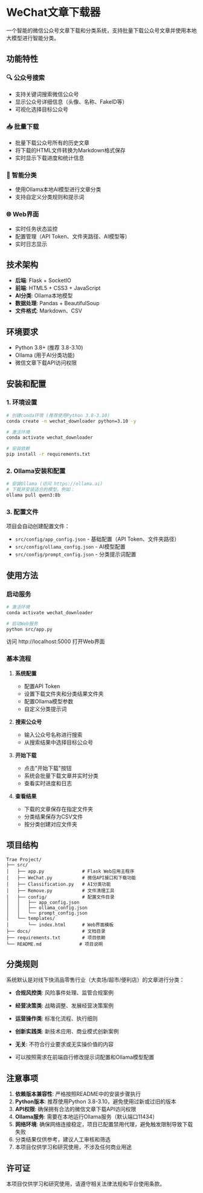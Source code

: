 # WeChat文章下载器

一个智能的微信公众号文章下载和分类系统，支持批量下载公众号文章并使用本地大模型进行智能分类。

## 功能特性

### 🔍 公众号搜索
- 支持关键词搜索微信公众号
- 显示公众号详细信息（头像、名称、FakeID等）
- 可视化选择目标公众号

### 📥 批量下载
- 批量下载公众号所有的历史文章
- 将下载的HTML文件转换为Markdown格式保存
- 实时显示下载进度和统计信息

### 🤖 智能分类
- 使用Ollama本地AI模型进行文章分类
- 支持自定义分类规则和提示词

### 🌐 Web界面
- 实时任务状态监控
- 配置管理（API Token、文件夹路径、AI模型等）
- 实时日志显示

## 技术架构

- **后端**: Flask + SocketIO 
- **前端**: HTML5 + CSS3 + JavaScript 
- **AI分类**: Ollama本地模型 
- **数据处理**: Pandas + BeautifulSoup
- **文件格式**: Markdown、CSV

## 环境要求

- Python 3.8+ (推荐 3.8-3.10)
- Ollama (用于AI分类功能)
- 微信文章下载API访问权限

## 安装和配置

### 1. 环境设置


```bash
# 创建conda环境 (推荐使用Python 3.8-3.10)
conda create -n wechat_downloader python=3.10 -y

# 激活环境
conda activate wechat_downloader

# 安装依赖
pip install -r requirements.txt
```


### 2. Ollama安装和配置

```bash
# 安装Ollama (访问 https://ollama.ai)
# 下载并安装适合的模型，例如：
ollama pull qwen3:8b
```

### 3. 配置文件

项目会自动创建配置文件：
- `src/config/app_config.json` - 基础配置（API Token、文件夹路径）
- `src/config/ollama_config.json` - AI模型配置
- `src/config/prompt_config.json` - 分类提示词配置

## 使用方法

### 启动服务

```bash
# 激活环境
conda activate wechat_downloader

# 启动Web服务
python src/app.py
```

访问 http://localhost:5000 打开Web界面

### 基本流程

1. **系统配置**
   - 配置API Token
   - 设置下载文件夹和分类结果文件夹
   - 配置Ollama模型参数
   - 自定义分类提示词

2. **搜索公众号**
   - 输入公众号名称进行搜索
   - 从搜索结果中选择目标公众号

3. **开始下载**
   - 点击"开始下载"按钮
   - 系统会批量下载文章并实时分类
   - 查看实时进度和日志

4. **查看结果**
   - 下载的文章保存在指定文件夹
   - 分类结果保存为CSV文件
   - 按分类创建对应文件夹

## 项目结构

```
Trae Project/
├── src/
│   ├── app.py              # Flask Web应用主程序
│   ├── WeChat.py           # 微信API接口和下载功能
│   ├── Classification.py   # AI分类功能
│   ├── Remove.py           # 文件清理工具
│   ├── config/             # 配置文件目录
│   │   ├── app_config.json
│   │   ├── ollama_config.json
│   │   └── prompt_config.json
│   └── templates/
│       └── index.html      # Web界面模板
├── docs/                   # 文档目录
├── requirements.txt        # 项目依赖
└── README.md              # 项目说明
```

## 分类规则

系统默认是对线下快消品零售行业（大卖场/超市/便利店）的文章进行分类：

- **合规风控类**: 风险事件处理、监管合规案例
- **经营决策类**: 战略调整、发展经营决策案例  
- **运营操作类**: 标准化流程、执行细则
- **创新实践类**: 新技术应用、商业模式创新案例
- **无关**: 不符合行业要求或无实操价值的内容

- 可以按照需求在前端自行修改提示词配置和Ollama模型配置



## 注意事项

1. **依赖版本兼容性**: 严格按照README中的安装步骤执行
2. **Python版本**: 推荐使用Python 3.8-3.10，避免使用过新或过旧的版本
3. **API权限**: 确保拥有合法的微信文章下载API访问权限
4. **Ollama服务**: 需要在本地运行Ollama服务（默认端口11434）
5. **网络环境**: 确保网络连接稳定，项目已配置禁用代理，避免触发限制导致下载失败
6. 分类结果仅供参考，建议人工审核和筛选
7. 本项目仅供学习和研究使用，不涉及任何商业用途

## 许可证

本项目仅供学习和研究使用，请遵守相关法律法规和平台使用条款。